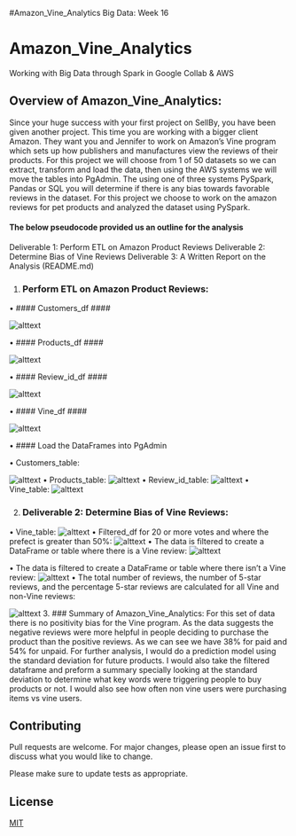 #Amazon_Vine_Analytics
Big Data: Week 16
# Amazon_Vine_Analytics
Working with Big Data through Spark in Google Collab & AWS 
## Overview of Amazon_Vine_Analytics:
Since your huge success with your first project on SellBy, you have been given another project. This time you are working with a bigger client Amazon. They want you and Jennifer to work on Amazon’s Vine program which sets up how publishers and manufactures view the reviews of their products. For this project we will choose from 1 of 50 datasets so we can extract, transform and load the data, then using the AWS systems we will move the tables into PgAdmin. The using one of three systems PySpark, Pandas or SQL you will determine if there is any bias towards favorable reviews in the dataset. For this project we choose to work on the amazon reviews for pet products and analyzed the dataset using PySpark. 
#### The below pseudocode provided us an outline for the analysis ####
Deliverable 1: Perform ETL on Amazon Product Reviews
Deliverable 2: Determine Bias of Vine Reviews
Deliverable 3: A Written Report on the Analysis (README.md)

1.	### Perform ETL on Amazon Product Reviews:

•	#### Customers_df ####


![alttext](https://github.com/mbehr11/Amazon_Vine_Analytics/blob/main/Resources/customers_df.PNG) 

•	#### Products_df ####


![alttext](https://github.com/mbehr11/Amazon_Vine_Analytics/blob/main/Resources/products_df.PNG)

•	#### Review_id_df ####

![alttext](https://github.com/mbehr11/Amazon_Vine_Analytics/blob/main/Resources/review_id_df.PNG)

•	#### Vine_df ####

![alttext]( https://github.com/mbehr11/Amazon_Vine_Analytics/blob/main/Resources/vine_df.PNG)

•	#### Load the DataFrames into PgAdmin 

•	Customers_table:

![alttext](https://github.com/mbehr11/Amazon_Vine_Analytics/blob/main/Resources/customers_table_SQL.PNG)
•	Products_table:
![alttext](https://github.com/mbehr11/Amazon_Vine_Analytics/blob/main/Resources/products_table_SQL.PNG)
•	Review_id_table:
![alttext](https://github.com/mbehr11/Amazon_Vine_Analytics/blob/main/Resources/review_id_table_SQL.PNG)
•	Vine_table:
![alttext](https://github.com/mbehr11/Amazon_Vine_Analytics/blob/main/Resources/vine_table_SQL.PNG)

2.	### Deliverable 2: Determine Bias of Vine Reviews:

•	Vine_table:
![alttext](https://github.com/mbehr11/Amazon_Vine_Analytics/blob/main/Resources/pet_products_df.PNG)
•	Filtered_df for 20 or more votes and where the prefect is greater than 50%:
![alttext](https://github.com/mbehr11/Amazon_Vine_Analytics/blob/main/Resources/filtered_df.PNG)
•	The data is filtered to create a DataFrame or table where there is a Vine review:
![alttext](https://github.com/mbehr11/Amazon_Vine_Analytics/blob/main/Resources/paid_5_star_df.PNG)


•	The data is filtered to create a DataFrame or table where there isn’t a Vine review:
![alttext](https://github.com/mbehr11/Amazon_Vine_Analytics/blob/main/Resources/unpaid_5_star_df.PNG)
•	The total number of reviews, the number of 5-star reviews, and the percentage 5-star reviews are calculated for all Vine and non-Vine reviews:

![alttext](https://github.com/mbehr11/Amazon_Vine_Analytics/blob/main/Resources/paid_vs_unpaid_df.PNG)
3.	### Summary of Amazon_Vine_Analytics: 
For this set of data there is no positivity bias for the Vine program. As the data suggests the negative reviews were more helpful in people deciding to purchase the product than the positive reviews. As we can see we have 38% for paid and 54% for unpaid. For further analysis, I would do a prediction model using the standard deviation for future products. I would also take the filtered dataframe and preform a summary specially looking at the standard deviation to determine what key words were triggering people to buy products or not. I would also see how often non vine users were purchasing items vs vine users. 

## Contributing 
Pull requests are welcome. For major changes, please open an issue first to discuss what you would like to change.

Please make sure to update tests as appropriate.

## License
[MIT](https://choosealicense.com/licenses/mit/)

